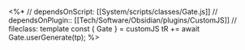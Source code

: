 <%* 
	// dependsOnScript: [[System/scripts/classes/Gate.js]]
	// dependsOnPlugin:: [[Tech/Software/Obsidian/plugins/CustomJS]]
	// fileclass: template
 const { Gate } = customJS
 tR += await Gate.userGenerate(tp);
%>